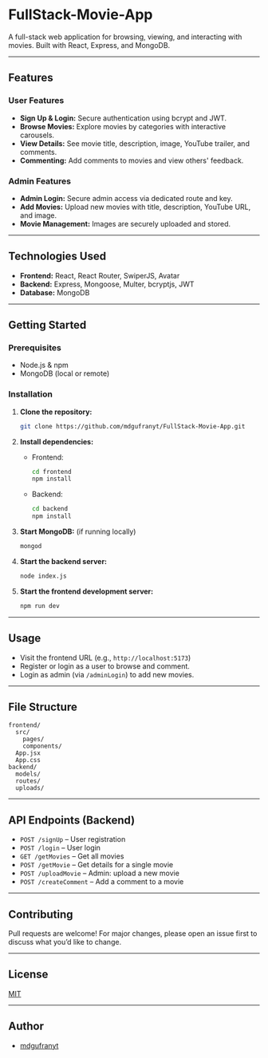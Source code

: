 # FullStack-Movie-App

A full-stack web application for browsing, viewing, and interacting with movies. Built with React, Express, and MongoDB.

---

## Features

### User Features
- **Sign Up & Login:** Secure authentication using bcrypt and JWT.
- **Browse Movies:** Explore movies by categories with interactive carousels.
- **View Details:** See movie title, description, image, YouTube trailer, and comments.
- **Commenting:** Add comments to movies and view others' feedback.

### Admin Features
- **Admin Login:** Secure admin access via dedicated route and key.
- **Add Movies:** Upload new movies with title, description, YouTube URL, and image.
- **Movie Management:** Images are securely uploaded and stored.

---

## Technologies Used

- **Frontend:** React, React Router, SwiperJS, Avatar
- **Backend:** Express, Mongoose, Multer, bcryptjs, JWT
- **Database:** MongoDB

---

## Getting Started

### Prerequisites

- Node.js & npm
- MongoDB (local or remote)

### Installation

1. **Clone the repository:**
   ```bash
   git clone https://github.com/mdgufranyt/FullStack-Movie-App.git
   ```

2. **Install dependencies:**
   - Frontend:
     ```bash
     cd frontend
     npm install
     ```
   - Backend:
     ```bash
     cd backend
     npm install
     ```

3. **Start MongoDB:** (if running locally)
   ```bash
   mongod
   ```

4. **Start the backend server:**
   ```bash
   node index.js
   ```

5. **Start the frontend development server:**
   ```bash
   npm run dev
   ```

---

## Usage

- Visit the frontend URL (e.g., `http://localhost:5173`)
- Register or login as a user to browse and comment.
- Login as admin (via `/adminLogin`) to add new movies.

---

## File Structure

```
frontend/
  src/
    pages/
    components/
  App.jsx
  App.css
backend/
  models/
  routes/
  uploads/
```

---

## API Endpoints (Backend)

- `POST /signUp` – User registration
- `POST /login` – User login
- `GET /getMovies` – Get all movies
- `POST /getMovie` – Get details for a single movie
- `POST /uploadMovie` – Admin: upload a new movie
- `POST /createComment` – Add a comment to a movie

---

## Contributing

Pull requests are welcome! For major changes, please open an issue first to discuss what you’d like to change.

---

## License

[MIT](LICENSE)

---

## Author

- [mdgufranyt](https://github.com/mdgufranyt)

